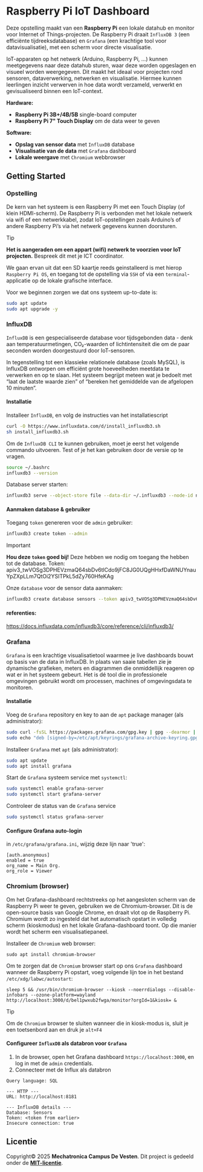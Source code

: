 # Raspberry Pi IoT Dashboard
Deze opstelling maakt van een **Raspberry Pi** een lokale datahub en monitor voor Internet of Things-projecten. De Raspberry Pi draait `InfluxDB 3` (een efficiënte tijdreeksdatabase) en `Grafana` (een krachtige tool voor datavisualisatie), met een scherm voor directe visualisatie.

IoT-apparaten op het netwerk (Arduino, Raspberry Pi, ...) kunnen meetgegevens naar deze datahub sturen, waar deze worden opgeslagen en visueel worden weergegeven. Dit maakt het ideaal voor projecten rond sensoren, dataverwerking, netwerken en visualisatie. Hiermee kunnen leerlingen inzicht verwerven in hoe data wordt verzameld, verwerkt en gevisualiseerd binnen een IoT-context.

**Hardware:**
- **Raspberry Pi 3B+/4B/5B** single-board computer
- **Raspberry Pi 7" Touch Display** om de data weer te geven

**Software:**
- **Opslag van sensor data** met `InfluxDB` database
- **Visualisatie van de data** met `Grafana` dashboard
- **Lokale weergave** met `Chromium` webbrowser

## Getting Started
### Opstelling
De kern van het systeem is een Raspberry Pi met een Touch Display (of klein HDMI-scherm). De Raspberry Pi is verbonden met het lokale netwerk via wifi of een netwerkkabel, zodat IoT-opstellingen zoals Arduino’s of andere Raspberry Pi’s via het netwerk gegevens kunnen doorsturen.

>[!TIP]
>**Het is aangeraden om een appart (wifi) netwerk te voorzien voor IoT projecten.** Bespreek dit met je ICT coordinator.

We gaan ervan uit dat een SD kaartje reeds geinstalleerd is met hierop `Raspberry Pi OS`, en toegang tot de opstelling via `SSH` of via een `terminal`-applicatie op de lokale grafische interface.

Voor we beginnen zorgen we dat ons systeem up-to-date is:
```sh
sudo apt update
sudo apt upgrade -y
```
### InfluxDB
`InfluxDB` is een gespecialiseerde database voor tijdsgebonden data - denk aan temperatuurmetingen, CO₂-waarden of lichtintensiteit die om de paar seconden worden doorgestuurd door IoT-sensoren.

In tegenstelling tot een klassieke relationele database (zoals MySQL), is InfluxDB ontworpen om efficiënt grote hoeveelheden meetdata te verwerken en op te slaan. Het systeem begrijpt meteen wat je bedoelt met “laat de laatste waarde zien” of “bereken het gemiddelde van de afgelopen 10 minuten”.

#### Installatie
Installeer `InfluxDB`, en volg de instructies van het installatiescript
```sh
curl -O https://www.influxdata.com/d/install_influxdb3.sh
sh install_influxdb3.sh
```
Om de `InfluxDB CLI` te kunnen gebruiken, moet je eerst het volgende commando uitvoeren. Test of je het kan gebruiken door de versie op te vragen.
```sh
source ~/.bashrc
influxdb3 --version
```

Database server starten:
```sh
influxdb3 serve --object-store file --data-dir ~/.influxdb3 --node-id node0
```

#### Aanmaken database & gebruiker
Toegang `token` genereren voor de `admin` gebruiker:
```sh
influxdb3 create token --admin
```
>[!IMPORTANT]
> **Hou deze `token` goed bij!** Deze hebben we nodig om toegang the hebben tot de database.
> Token: apiv3_twVOSg3DPHEVzmaQ64sbDv6tlCdo9jFC8JG0UQgHHxfDaWNUYnauYpZXpLLm7QtOi2YSITPkL5dZy760HfeKAg

Onze `database` voor de sensor data aanmaken:
```sh
influxdb3 create database sensors --token apiv3_twVOSg3DPHEVzmaQ64sbDv6tlCdo9jFC8JG0UQgHHxfDaWNUYnauYpZXpLLm7QtOi2YSITPkL5dZy760HfeKAg
```

#### referenties:
https://docs.influxdata.com/influxdb3/core/reference/cli/influxdb3/

### Grafana
`Grafana` is een krachtige visualisatietool waarmee je live dashboards bouwt op basis van de data in InfluxDB. In plaats van saaie tabellen zie je dynamische grafieken, meters en diagrammen die onmiddellijk reageren op wat er in het systeem gebeurt. Het is dé tool die in professionele omgevingen gebruikt wordt om processen, machines of omgevingsdata te monitoren.

#### Installatie
Voeg de `Grafana` repository en key to aan de `apt` package manager (als administrator):
```sh
sudo curl -fsSL https://packages.grafana.com/gpg.key | gpg --dearmor | sudo tee /etc/apt/keyrings/grafana-archive-keyring.gpg > /dev/null
sudo echo "deb [signed-by=/etc/apt/keyrings/grafana-archive-keyring.gpg] https://packages.grafana.com/oss/deb stable main" | sudo tee /etc/apt/sources.list.d/grafana.list
```
Installeer `Grafana` met `apt` (als administrator):
```sh
sudo apt update
sudo apt install grafana
```
Start de `Grafana` systeem service met `systemctl`:
```sh
sudo systemctl enable grafana-server
sudo systemctl start grafana-server
```
Controleer de status van de `Grafana` service
```sh
sudo systemctl status grafana-server
```

#### Configure Grafana auto-login
in `/etc/grafana/grafana.ini`, wijzig deze lijn naar 'true':
```
[auth.anonymous]
enabled = true
org_name = Main Org.
org_role = Viewer

```
### Chromium (browser)
Om het Grafana-dashboard rechtstreeks op het aangesloten scherm van de Raspberry Pi weer te geven, gebruiken we de Chromium-browser. Dit is de open-source basis van Google Chrome, en draait vlot op de Raspberry Pi. Chromium wordt zo ingesteld dat het automatisch opstart in volledig scherm (kioskmodus) en het lokale Grafana-dashboard toont. Op die manier wordt het scherm een visualisatiepaneel.

Installeer de `Chromium` web browser:
```
sudo apt install chromium-browser
```
Om te zorgen dat de `Chromium` browser start op ons `Grafana` dashboard wanneer de Raspberry Pi opstart, voeg volgende lijn toe in het bestand `/etc/xdg/labwc/autostart`:
```
sleep 5 && /usr/bin/chromium-browser --kiosk --noerrdialogs --disable-infobars --ozone-platform=wayland http://localhost:3000/d/bel1pwxub2fwga/monitor?orgId=1&kiosk= &

```

>[!TIP]
>Om de `Chromium` browser te sluiten wanneer die in kiosk-modus is, sluit je een toetsenbord aan en druk je `alt+F4`


#### Configureer `InfluxDB` als databron voor `Grafana`
1) In de browser, open het Grafana dashboard `https://localhost:3000`, en log in met de `admin` credentials.
2) Connecteer met de Influx als databron
```
Query language: SQL

--- HTTP ---
URL: http://localhost:8181

--- InfluxDB details ---
Database: Sensors
Token: <token from earlier>
Insecure connection: true
```

## Licentie
Copyright© 2025 **Mechatronica Campus De Vesten**. Dit project is gedeeld onder de [**MIT-licentie**](LICENSE.txt).